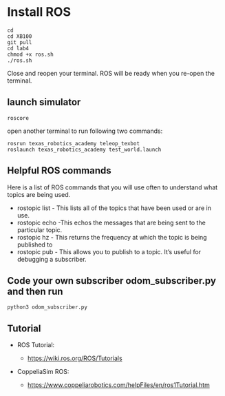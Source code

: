# Install ROS
```
cd
cd XB100
git pull
cd lab4
chmod +x ros.sh
./ros.sh
```
Close and reopen your terminal. ROS will be ready when you re-open the terminal.

## launch simulator 
```
roscore 
```
open another terminal to run following two commands:
```
rosrun texas_robotics_academy teleop_texbot
roslaunch texas_robotics_academy test_world.launch 
```

## Helpful ROS commands
Here is a list of ROS commands that you will use often to understand what topics are being used.
* rostopic list - This lists all of the topics that have been used or are in use.
* rostopic echo -This echos the messages that are being sent to the particular topic.
* rostopic hz - This returns the frequency at which the topic is being published to
* rostopic pub - This allows you to publish to a topic. It’s useful for debugging a subscriber.

## Code your own subscriber odom_subscriber.py and then run
```
python3 odom_subscriber.py
```

## Tutorial 
* ROS Tutorial:
  * https://wiki.ros.org/ROS/Tutorials

* CoppeliaSim ROS:
  * https://www.coppeliarobotics.com/helpFiles/en/ros1Tutorial.htm


